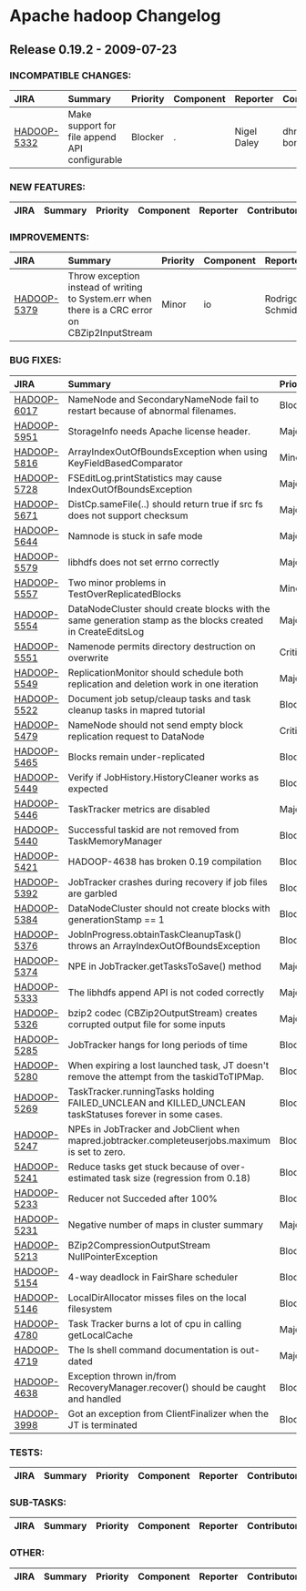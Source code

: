 
<!---
# Licensed to the Apache Software Foundation (ASF) under one
# or more contributor license agreements.  See the NOTICE file
# distributed with this work for additional information
# regarding copyright ownership.  The ASF licenses this file
# to you under the Apache License, Version 2.0 (the
# "License"); you may not use this file except in compliance
# with the License.  You may obtain a copy of the License at
#
#     http://www.apache.org/licenses/LICENSE-2.0
#
# Unless required by applicable law or agreed to in writing, software
# distributed under the License is distributed on an "AS IS" BASIS,
# WITHOUT WARRANTIES OR CONDITIONS OF ANY KIND, either express or implied.
# See the License for the specific language governing permissions and
# limitations under the License.
-->
# Apache hadoop Changelog

## Release 0.19.2 - 2009-07-23

### INCOMPATIBLE CHANGES:

| JIRA | Summary | Priority | Component | Reporter | Contributor |
|:---- |:---- | :--- |:---- |:---- |:---- |
| [HADOOP-5332](https://issues.apache.org/jira/browse/HADOOP-5332) | Make support for file append API configurable |  Blocker | . | Nigel Daley | dhruba borthakur |


### NEW FEATURES:

| JIRA | Summary | Priority | Component | Reporter | Contributor |
|:---- |:---- | :--- |:---- |:---- |:---- |


### IMPROVEMENTS:

| JIRA | Summary | Priority | Component | Reporter | Contributor |
|:---- |:---- | :--- |:---- |:---- |:---- |
| [HADOOP-5379](https://issues.apache.org/jira/browse/HADOOP-5379) | Throw exception instead of writing to System.err when there is a CRC error on CBZip2InputStream |  Minor | io | Rodrigo Schmidt | Rodrigo Schmidt |


### BUG FIXES:

| JIRA | Summary | Priority | Component | Reporter | Contributor |
|:---- |:---- | :--- |:---- |:---- |:---- |
| [HADOOP-6017](https://issues.apache.org/jira/browse/HADOOP-6017) | NameNode and SecondaryNameNode fail to restart because of abnormal filenames. |  Blocker | . | Raghu Angadi | Tsz Wo Nicholas Sze |
| [HADOOP-5951](https://issues.apache.org/jira/browse/HADOOP-5951) | StorageInfo needs Apache license header. |  Major | . | Suresh Srinivas | Suresh Srinivas |
| [HADOOP-5816](https://issues.apache.org/jira/browse/HADOOP-5816) | ArrayIndexOutOfBoundsException when using KeyFieldBasedComparator |  Minor | . | Min Zhou | He Yongqiang |
| [HADOOP-5728](https://issues.apache.org/jira/browse/HADOOP-5728) | FSEditLog.printStatistics may cause IndexOutOfBoundsException |  Major | . | Wang Xu | Wang Xu |
| [HADOOP-5671](https://issues.apache.org/jira/browse/HADOOP-5671) | DistCp.sameFile(..) should return true if src fs does not support checksum |  Major | . | Tsz Wo Nicholas Sze | Tsz Wo Nicholas Sze |
| [HADOOP-5644](https://issues.apache.org/jira/browse/HADOOP-5644) | Namnode is stuck in safe mode |  Major | . | Suresh Srinivas | Suresh Srinivas |
| [HADOOP-5579](https://issues.apache.org/jira/browse/HADOOP-5579) | libhdfs does not set errno correctly |  Major | . | Brian Bockelman | Brian Bockelman |
| [HADOOP-5557](https://issues.apache.org/jira/browse/HADOOP-5557) | Two minor problems in TestOverReplicatedBlocks |  Minor | test | Tsz Wo Nicholas Sze | Tsz Wo Nicholas Sze |
| [HADOOP-5554](https://issues.apache.org/jira/browse/HADOOP-5554) | DataNodeCluster should create blocks with the same generation stamp as the blocks created in CreateEditsLog |  Major | test | Hairong Kuang | Hairong Kuang |
| [HADOOP-5551](https://issues.apache.org/jira/browse/HADOOP-5551) | Namenode permits directory destruction on overwrite |  Critical | . | Brian Bockelman | Brian Bockelman |
| [HADOOP-5549](https://issues.apache.org/jira/browse/HADOOP-5549) | ReplicationMonitor should schedule both replication and deletion work in one iteration |  Major | . | Hairong Kuang | Hairong Kuang |
| [HADOOP-5522](https://issues.apache.org/jira/browse/HADOOP-5522) | Document job setup/cleaup tasks and task cleanup tasks in mapred tutorial |  Blocker | . | Amareshwari Sriramadasu | Amareshwari Sriramadasu |
| [HADOOP-5479](https://issues.apache.org/jira/browse/HADOOP-5479) | NameNode should not send empty block replication request to DataNode |  Critical | . | Hairong Kuang | Hairong Kuang |
| [HADOOP-5465](https://issues.apache.org/jira/browse/HADOOP-5465) | Blocks remain under-replicated |  Blocker | . | Hairong Kuang | Hairong Kuang |
| [HADOOP-5449](https://issues.apache.org/jira/browse/HADOOP-5449) | Verify if JobHistory.HistoryCleaner works as expected |  Blocker | . | Amar Kamat | Amareshwari Sriramadasu |
| [HADOOP-5446](https://issues.apache.org/jira/browse/HADOOP-5446) | TaskTracker metrics are disabled |  Major | metrics | Chris Douglas | Chris Douglas |
| [HADOOP-5440](https://issues.apache.org/jira/browse/HADOOP-5440) | Successful taskid are not removed from TaskMemoryManager |  Blocker | . | Amareshwari Sriramadasu | Amareshwari Sriramadasu |
| [HADOOP-5421](https://issues.apache.org/jira/browse/HADOOP-5421) | HADOOP-4638 has broken 0.19 compilation |  Blocker | . | Amar Kamat | Devaraj Das |
| [HADOOP-5392](https://issues.apache.org/jira/browse/HADOOP-5392) | JobTracker crashes during recovery if job files are garbled |  Blocker | . | Amar Kamat | Amar Kamat |
| [HADOOP-5384](https://issues.apache.org/jira/browse/HADOOP-5384) | DataNodeCluster should not create blocks with generationStamp == 1 |  Blocker | test | Tsz Wo Nicholas Sze | Tsz Wo Nicholas Sze |
| [HADOOP-5376](https://issues.apache.org/jira/browse/HADOOP-5376) | JobInProgress.obtainTaskCleanupTask() throws an ArrayIndexOutOfBoundsException |  Blocker | . | Vinod Kumar Vavilapalli | Amareshwari Sriramadasu |
| [HADOOP-5374](https://issues.apache.org/jira/browse/HADOOP-5374) | NPE in JobTracker.getTasksToSave() method |  Major | . | Vinod Kumar Vavilapalli | Amareshwari Sriramadasu |
| [HADOOP-5333](https://issues.apache.org/jira/browse/HADOOP-5333) | The libhdfs append API is not coded correctly |  Major | . | dhruba borthakur | dhruba borthakur |
| [HADOOP-5326](https://issues.apache.org/jira/browse/HADOOP-5326) | bzip2 codec (CBZip2OutputStream) creates corrupted output file for some inputs |  Major | io | Rodrigo Schmidt | Rodrigo Schmidt |
| [HADOOP-5285](https://issues.apache.org/jira/browse/HADOOP-5285) | JobTracker hangs for long periods of time |  Blocker | . | Vinod Kumar Vavilapalli | Devaraj Das |
| [HADOOP-5280](https://issues.apache.org/jira/browse/HADOOP-5280) | When expiring a lost launched task, JT doesn't remove the attempt from the taskidToTIPMap. |  Blocker | . | Vinod Kumar Vavilapalli | Devaraj Das |
| [HADOOP-5269](https://issues.apache.org/jira/browse/HADOOP-5269) | TaskTracker.runningTasks holding FAILED\_UNCLEAN and KILLED\_UNCLEAN taskStatuses forever in some cases. |  Blocker | . | Amareshwari Sriramadasu | Amareshwari Sriramadasu |
| [HADOOP-5247](https://issues.apache.org/jira/browse/HADOOP-5247) | NPEs in JobTracker and JobClient when mapred.jobtracker.completeuserjobs.maximum is set to zero. |  Blocker | . | Vinod Kumar Vavilapalli | Amar Kamat |
| [HADOOP-5241](https://issues.apache.org/jira/browse/HADOOP-5241) | Reduce tasks get stuck because of over-estimated task size (regression from 0.18) |  Blocker | . | Andy Pavlo | Sharad Agarwal |
| [HADOOP-5233](https://issues.apache.org/jira/browse/HADOOP-5233) | Reducer not Succeded after 100% |  Blocker | . | Amareshwari Sriramadasu | Amareshwari Sriramadasu |
| [HADOOP-5231](https://issues.apache.org/jira/browse/HADOOP-5231) | Negative number of maps in cluster summary |  Major | . | Amareshwari Sriramadasu | Amareshwari Sriramadasu |
| [HADOOP-5213](https://issues.apache.org/jira/browse/HADOOP-5213) | BZip2CompressionOutputStream NullPointerException |  Blocker | io | Zheng Shao | Zheng Shao |
| [HADOOP-5154](https://issues.apache.org/jira/browse/HADOOP-5154) | 4-way deadlock in FairShare scheduler |  Blocker | . | Vinod Kumar Vavilapalli | Matei Zaharia |
| [HADOOP-5146](https://issues.apache.org/jira/browse/HADOOP-5146) | LocalDirAllocator misses files on the local filesystem |  Blocker | . | Arun C Murthy | Devaraj Das |
| [HADOOP-4780](https://issues.apache.org/jira/browse/HADOOP-4780) | Task Tracker  burns a lot of cpu in calling getLocalCache |  Major | . | Runping Qi | He Yongqiang |
| [HADOOP-4719](https://issues.apache.org/jira/browse/HADOOP-4719) | The ls shell command documentation is out-dated |  Major | documentation | Tsz Wo Nicholas Sze | Ravi Phulari |
| [HADOOP-4638](https://issues.apache.org/jira/browse/HADOOP-4638) | Exception thrown in/from RecoveryManager.recover() should be caught and handled |  Blocker | . | Amar Kamat | Amar Kamat |
| [HADOOP-3998](https://issues.apache.org/jira/browse/HADOOP-3998) | Got an exception from ClientFinalizer when the JT is terminated |  Blocker | . | Amar Kamat | dhruba borthakur |


### TESTS:

| JIRA | Summary | Priority | Component | Reporter | Contributor |
|:---- |:---- | :--- |:---- |:---- |:---- |


### SUB-TASKS:

| JIRA | Summary | Priority | Component | Reporter | Contributor |
|:---- |:---- | :--- |:---- |:---- |:---- |


### OTHER:

| JIRA | Summary | Priority | Component | Reporter | Contributor |
|:---- |:---- | :--- |:---- |:---- |:---- |


